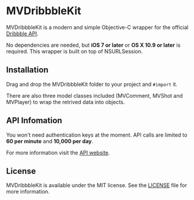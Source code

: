 # MVDribbbleKit
MVDribbbleKit is a modern and simple Objective-C wrapper for the official [Dribbble API](https://dribbble.com/api).

No dependencies are needed, but **iOS 7 or later** or **OS X 10.9 or later** is required. This wrapper is built on top of NSURLSession.

## Installation
Drag and drop the MVDribbbleKit folder to your project and `#import` it.

There are also three model classes included (MVComment, MVShot and MVPlayer) to wrap the retrived data into objects.


## API Infomation
You won't need authentication keys at the moment. API calls are limited to **60 per minute** and **10,000 per day**.

For more information visit the [API website](https://dribbble.com/api).

## License
MVDribbbleKit is available under the MIT license. See the [LICENSE](https://github.com/marcelvoss/MVDribbbleKit/blob/master/LICENSE.md) file for more information.